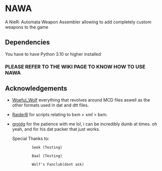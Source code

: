 
# NAWA

A NieR: Automata Weapon Assembler allowing to add completely custom weapons to the game




## Dependencies

You have to have Python 3.10 or higher installed


    
### PLEASE REFER TO THE WIKI PAGE TO KNOW HOW TO USE NAWA



## Acknowledgements

 - [Woeful_Wolf](https://github.com/WoefulWolf) everything that revolves around MCD files aswell as the other formats used in dat and dtt files.
 - [RaiderB](https://github.com/ArthurHeitmann) for scripts relating to bxm > xml > bxm.
 - [grojdg](https://github.com/xxk-i) for the patience with me lol, i can be incredibly dumb at times. oh yeah, and for his dat packer that just works.
   
   Special Thanks to:
   
                Seek (Testing)
   
                Baal (Testing)
   
                Wolf's Fanclub(dont ask)
                
